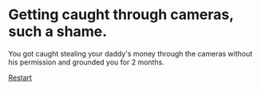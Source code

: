 # Getting caught through cameras, such a shame.

You got caught stealing your daddy's money through the cameras without his permission and grounded you for 2 months.

[Restart](../woke-up/woke-up.md)
